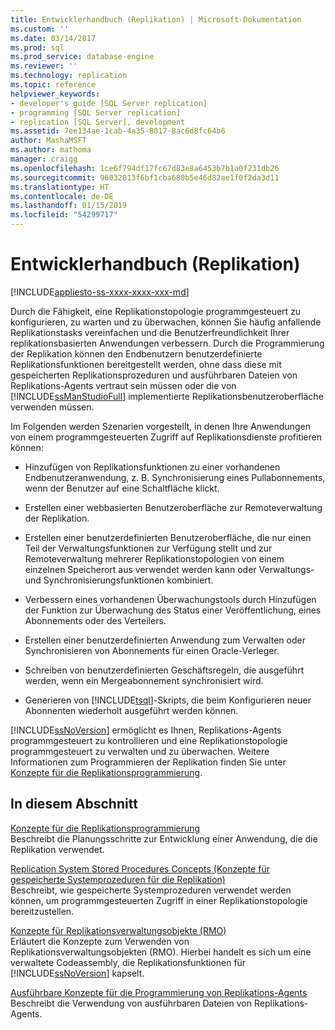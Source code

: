 ```yaml
---
title: Entwicklerhandbuch (Replikation) | Microsoft-Dokumentation
ms.custom: ''
ms.date: 03/14/2017
ms.prod: sql
ms.prod_service: database-engine
ms.reviewer: ''
ms.technology: replication
ms.topic: reference
helpviewer_keywords:
- developer's guide [SQL Server replication]
- programming [SQL Server replication]
- replication [SQL Server], development
ms.assetid: 7ee134ae-1cab-4a35-8017-8ac6d8fc64b6
author: MashaMSFT
ms.author: mathoma
manager: craigg
ms.openlocfilehash: 1ce6f794df17fc67d83e8a6453b7b1a0f231db26
ms.sourcegitcommit: 96032813f6bf1cba680b5e46d82ae1f0f2da3d11
ms.translationtype: HT
ms.contentlocale: de-DE
ms.lasthandoff: 01/15/2019
ms.locfileid: "54299717"
---
```

# <a name="replication-developer-documentation"></a>Entwicklerhandbuch (Replikation)
[!INCLUDE[appliesto-ss-xxxx-xxxx-xxx-md](../../../includes/appliesto-ss-xxxx-xxxx-xxx-md.md)]

  Durch die Fähigkeit, eine Replikationstopologie programmgesteuert zu konfigurieren, zu warten und zu überwachen, können Sie häufig anfallende Replikationstasks vereinfachen und die Benutzerfreundlichkeit Ihrer replikationsbasierten Anwendungen verbessern. Durch die Programmierung der Replikation können den Endbenutzern benutzerdefinierte Replikationsfunktionen bereitgestellt werden, ohne dass diese mit gespeicherten Replikationsprozeduren und ausführbaren Dateien von Replikations-Agents vertraut sein müssen oder die von [!INCLUDE[ssManStudioFull](../../../includes/ssmanstudiofull-md.md)] implementierte Replikationsbenutzeroberfläche verwenden müssen.  
  
 Im Folgenden werden Szenarien vorgestellt, in denen Ihre Anwendungen von einem programmgesteuerten Zugriff auf Replikationsdienste profitieren können:  
  
-   Hinzufügen von Replikationsfunktionen zu einer vorhandenen Endbenutzeranwendung, z. B. Synchronisierung eines Pullabonnements, wenn der Benutzer auf eine Schaltfläche klickt.  
  
-   Erstellen einer webbasierten Benutzeroberfläche zur Remoteverwaltung der Replikation.  
  
-   Erstellen einer benutzerdefinierten Benutzeroberfläche, die nur einen Teil der Verwaltungsfunktionen zur Verfügung stellt und zur Remoteverwaltung mehrerer Replikationstopologien von einem einzelnen Speicherort aus verwendet werden kann oder Verwaltungs- und Synchronisierungsfunktionen kombiniert.  
  
-   Verbessern eines vorhandenen Überwachungstools durch Hinzufügen der Funktion zur Überwachung des Status einer Veröffentlichung, eines Abonnements oder des Verteilers.  
  
-   Erstellen einer benutzerdefinierten Anwendung zum Verwalten oder Synchronisieren von Abonnements für einen Oracle-Verleger.  
  
-   Schreiben von benutzerdefinierten Geschäftsregeln, die ausgeführt werden, wenn ein Mergeabonnement synchronisiert wird.  
  
-   Generieren von [!INCLUDE[tsql](../../../includes/tsql-md.md)]-Skripts, die beim Konfigurieren neuer Abonnenten wiederholt ausgeführt werden können.  
  
 [!INCLUDE[ssNoVersion](../../../includes/ssnoversion-md.md)] ermöglicht es Ihnen, Replikations-Agents programmgesteuert zu kontrollieren und eine Replikationstopologie programmgesteuert zu verwalten und zu überwachen. Weitere Informationen zum Programmieren der Replikation finden Sie unter [Konzepte für die Replikationsprogrammierung](../../../relational-databases/replication/concepts/replication-programming-concepts.md).  
  
## <a name="in-this-section"></a>In diesem Abschnitt  
 [Konzepte für die Replikationsprogrammierung](../../../relational-databases/replication/concepts/replication-programming-concepts.md)  
 Beschreibt die Planungsschritte zur Entwicklung einer Anwendung, die die Replikation verwendet.  
  
 [Replication System Stored Procedures Concepts (Konzepte für gespeicherte Systemprozeduren für die Replikation)](../../../relational-databases/replication/concepts/replication-system-stored-procedures-concepts.md)  
 Beschreibt, wie gespeicherte Systemprozeduren verwendet werden können, um programmgesteuerten Zugriff in einer Replikationstopologie bereitzustellen.  
  
 [Konzepte für Replikationsverwaltungsobjekte (RMO)](../../../relational-databases/replication/concepts/replication-management-objects-concepts.md)  
 Erläutert die Konzepte zum Verwenden von Replikationsverwaltungsobjekten (RMO). Hierbei handelt es sich um eine verwaltete Codeassembly, die Replikationsfunktionen für [!INCLUDE[ssNoVersion](../../../includes/ssnoversion-md.md)] kapselt.  
  
 [Ausführbare Konzepte für die Programmierung von Replikations-Agents](../../../relational-databases/replication/concepts/replication-agent-executables-concepts.md)  
 Beschreibt die Verwendung von ausführbaren Dateien von Replikations-Agents.  
  
  
  
